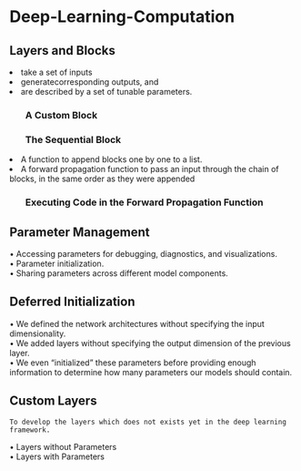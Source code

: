 # Deep-Learning-Computation

## Layers and Blocks
<li> take a set of inputs 
<li> generatecorresponding outputs, and 
<li> are described by a set of tunable parameters.

### <ol> A Custom Block
### <ol> The Sequential Block
  <li> A function to append blocks one by one to a list.
  <li> A forward propagation function to pass an input through the chain of blocks, in the same order as they were
      appended

### <ol> Executing Code in the Forward Propagation Function


## Parameter Management
• Accessing parameters for debugging, diagnostics, and visualizations. <br>
• Parameter initialization.<br>
• Sharing parameters across different model components.<br>

## Deferred Initialization
• We defined the network architectures without specifying the input dimensionality. <br>
• We added layers without specifying the output dimension of the previous layer. <br>
• We even “initialized” these parameters before providing enough information to determine how many parameters our models should contain.
    
## Custom Layers
    To develop the layers which does not exists yet in the deep learning framework.
• Layers without Parameters <br>
• Layers with Parameters
   
    
  
